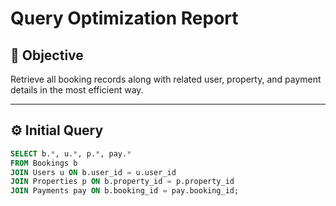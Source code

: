 # Query Optimization Report

## 🎯 Objective

Retrieve all booking records along with related user, property, and payment details in the most efficient way.

---

## ⚙️ Initial Query

```sql
SELECT b.*, u.*, p.*, pay.*
FROM Bookings b
JOIN Users u ON b.user_id = u.user_id
JOIN Properties p ON b.property_id = p.property_id
JOIN Payments pay ON b.booking_id = pay.booking_id;
```
